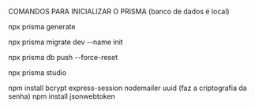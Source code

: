 COMANDOS PARA INICIALIZAR O PRISMA
(banco de dados é local)

npx prisma generate

npx prisma migrate dev --name init

npx prisma db push --force-reset

npx prisma studio





npm install bcrypt express-session nodemailer uuid             (faz a criptografia da senha)
npm install jsonwebtoken

